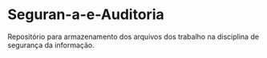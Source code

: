 # Seguran-a-e-Auditoria
Repositório para armazenamento dos arquivos dos trabalho na disciplina de segurança da informação.
